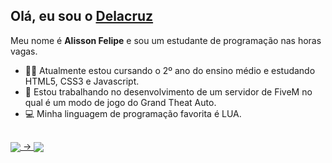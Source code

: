 ## Olá, eu sou o [Delacruz](https://github.com/Delacruzz)

Meu nome é **Alisson Felipe** e sou um estudante de programação nas horas vagas.

- 🧑‍🎓 Atualmente estou cursando o 2º ano do ensino médio e estudando HTML5, CSS3 e Javascript.
- 🚀 Estou trabalhando no desenvolvimento de um servidor de FiveM no qual é um modo de jogo do Grand Theat Auto.
- 💻 Minha linguagem de programação favorita é LUA.
  
##
  
<div>
  <a href="https://github.com/Delacruzz">
  <img align="center" src="https://github-readme-stats.vercel.app/api?username=Delacruzz&count_private=true&show_icons=true&theme=react"/> ->
  <img align="center" src="https://github-readme-stats.vercel.app/api/top-langs/?username=Delacruzz&count_private=true&show_icons=true&theme=react"/>
</div>
